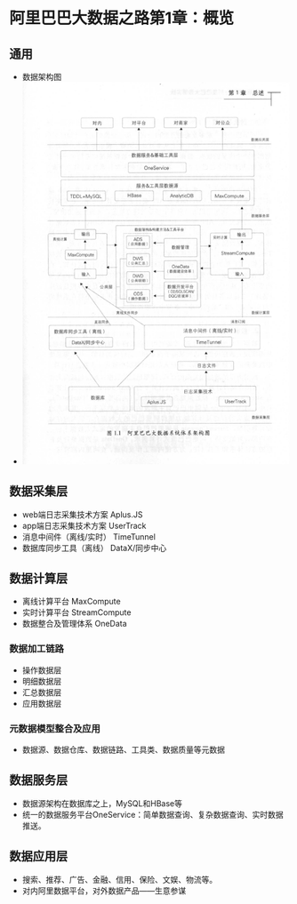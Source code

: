 <head>
<link rel = 'stylesheet' type = 'text/css' href = '../../css/notestyle.css'>
</head>

# 阿里巴巴大数据之路第1章：概览

## 通用
* 数据架构图
* ![202306060](../../file/p/202306060.png)

## 数据采集层
* web端日志采集技术方案 Aplus.JS 
* app端日志采集技术方案 UserTrack 
* 消息中间件（离线/实时） TimeTunnel
* 数据库同步工具（离线） DataX/同步中心

## 数据计算层
* 离线计算平台 MaxCompute
* 实时计算平台 StreamCompute
* 数据整合及管理体系 OneData
### 数据加工链路
* 操作数据层
* 明细数据层
* 汇总数据层
* 应用数据层
### 元数据模型整合及应用
* 数据源、数据仓库、数据链路、工具类、数据质量等元数据

## 数据服务层
* 数据源架构在数据库之上，MySQL和HBase等
* 统一的数据服务平台OneService：简单数据查询、复杂数据查询、实时数据推送。

## 数据应用层
* 搜索、推荐、广告、金融、信用、保险、文娱、物流等。
* 对内阿里数据平台，对外数据产品——生意参谋

